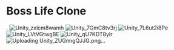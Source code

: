 # Boss Life Clone
 .
 ![Unity_zxlcm8wamh](https://user-images.githubusercontent.com/58585164/205507938-8cfcfaa9-906e-41ba-8418-ead282f5b788.png)
![Unity_7GmC8tv3rj](https://user-images.githubusercontent.com/58585164/205507917-727eb57f-0f11-4714-b6d9-0ff14a631de5.png)
![Unity_7L6ut2i8Pe](https://user-images.githubusercontent.com/58585164/205507921-8aa48cbc-46fa-48a3-b2e9-d889c2d88ce0.png)
![Unity_LVtVGtwgBE](https://user-images.githubusercontent.com/58585164/205507930-a31261e2-7ff3-4b32-8e23-77c5b64e07e9.png)
![Unity_qU7KDT8yIr](https://user-images.githubusercontent.com/58585164/205507933-e57db861-6707-4cdc-8871-aafc17a59cd1.png)
![Uploading Unity_ZUGnngQJJG.png…]()

